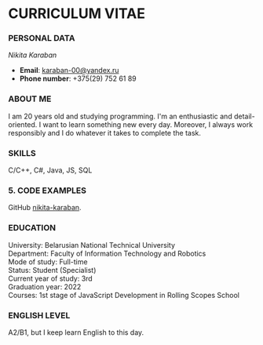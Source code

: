 # CURRICULUM VITAE

### PERSONAL DATA

_Nikita Karaban_  
- __Email__: karaban-00@yandex.ru
- __Phone number__: +375(29) 752 61 89

### ABOUT ME

I am 20 years old and studying programming. I'm an enthusiastic and detail-oriented. I want to learn something new every day.
Moreover, I always work responsibly and I do whatever it takes to complete the task.


### SKILLS

C/C++, C#, Java, JS, SQL

### 5. CODE EXAMPLES

GitHub [nikita-karaban](https://github.com/nikita-karaban).

### EDUCATION

University: Belarusian National Technical University\
Department: Faculty of Information Technology and Robotics\
Mode of study: Full-time\
Status: Student (Specialist)\
Current year of study: 3rd\
Graduation year: 2022\
Courses: 1st stage of JavaScript Development in Rolling Scopes School

### ENGLISH LEVEL

A2/B1, but I keep learn English to this day.

